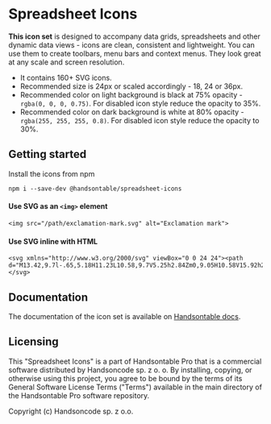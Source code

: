 # Spreadsheet Icons

**This icon set** is designed to accompany data grids, spreadsheets and other dynamic data views - icons are clean, consistent and lightweight. You can use them to create toolbars, menu bars and context menus. They look great at any scale and screen resolution.

- It contains 160+ SVG icons. 
- Recommended size is 24px or scaled accordingly - 18, 24 or 36px.
- Recommended color on light background is black at 75% opacity - `rgba(0, 0, 0, 0.75)`. For disabled icon style reduce the opacity to 35%.
- Recommended color on dark background is white at 80% opacity - `rgba(255, 255, 255, 0.8)`. For disabled icon style reduce the opacity to 30%.

## Getting started

Install the icons from npm

    npm i --save-dev @handsontable/spreadsheet-icons

#### Use SVG as an `<img>` element

```
<img src="/path/exclamation-mark.svg" alt="Exclamation mark">
```

#### Use SVG inline with HTML

```
<svg xmlns="http://www.w3.org/2000/svg" viewBox="0 0 24 24"><path d="M13.42,9.7l-.65,5.18H11.23L10.58,9.7V5.25h2.84Zm0,9.05H10.58V15.92h2.84Z"/></svg>
```

## Documentation

The documentation of the icon set is available on
[Handsontable docs](https://handsontable.com/docs/demo-spreadsheet-icons.html).

## Licensing

This "Spreadsheet Icons" is a part of Handsontable Pro that is a commercial software distributed by Handsoncode sp. z o. o.
By installing, copying, or otherwise using this project, you agree to be bound by the terms
of its General Software License Terms ("Terms") available in the main directory
of the Handsontable Pro software repository.

Copyright (c) Handsoncode sp. z o.o.
